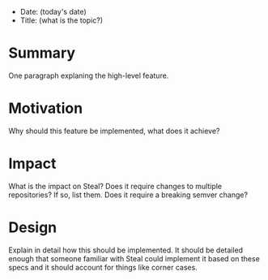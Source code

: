 * Date: (today's date)
* Title: (what is the topic?)

# Summary

One paragraph explaning the high-level feature.

# Motivation

Why should this feature be implemented, what does it achieve?

# Impact

What is the impact on Steal? Does it require changes to multiple repositories? If so, list them. Does it require a breaking semver change?

# Design

Explain in detail how this should be implemented. It should be detailed enough that someone familiar with Steal could implement it based on these specs and it should account for things like corner cases.

